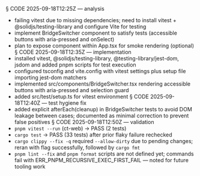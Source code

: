 § CODE 2025-09-18T12:25Z — analysis
- failing vitest due to missing dependencies; need to install vitest + @solidjs/testing-library and configure Vite for testing
- implement BridgeSwitcher component to satisfy tests (accessible buttons with aria-pressed and onSelect)
- plan to expose component within App.tsx for smoke rendering (optional)
§ CODE 2025-09-18T12:35Z — implementation
- installed vitest, @solidjs/testing-library, @testing-library/jest-dom, jsdom and added pnpm scripts for test execution
- configured tsconfig and vite.config with vitest settings plus setup file importing jest-dom matchers
- implemented src/components/BridgeSwitcher.tsx rendering accessible buttons with aria-pressed and selection guard
- added src/test/setup.ts for vitest environment
§ CODE 2025-09-18T12:40Z — test hygiene fix
- added explicit afterEach(cleanup) in BridgeSwitcher tests to avoid DOM leakage between cases; documented as minimal correction to prevent false positives
§ CODE 2025-09-18T12:50Z — validation
- `pnpm vitest --run` (ct-web) → PASS (2 tests)
- `cargo test` → PASS (33 tests) after prior flaky failure rechecked
- `cargo clippy --fix -q` required `--allow-dirty` due to pending changes; reran with flag successfully, followed by `cargo fmt`
- `pnpm lint --fix` and `pnpm format` scripts are not defined yet; commands fail with ERR_PNPM_RECURSIVE_EXEC_FIRST_FAIL — noted for future tooling work
